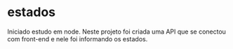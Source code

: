 # estados

Iniciado estudo em node. Neste projeto foi criada uma API que se conectou com front-end e nele foi informando os estados. 
